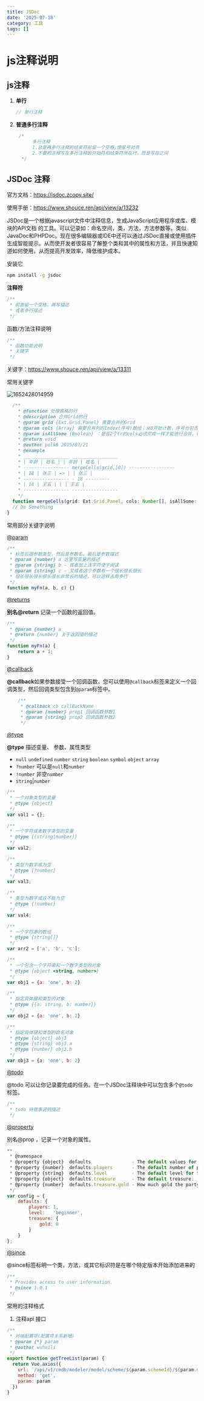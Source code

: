 ```yaml
---
title: JSDoc
date: '2025-07-18'
category: 工具
tags: []
---
```

# js注释说明

## js注释

1. **单行** 

   ```js
   // 单行注释 
   ```

2. **普通多行注释**

   ```js
    /*
         多行注释
         1.总是再多行注释的结束符前留一个空格,使星号对齐
         2.不要把注释写在多行注释的开始符和结束符所在行，而是写在之间
     */
   
   ```

## JSDoc  注释

官方文档：https://jsdoc.zcopy.site/

使用手册：https://www.shouce.ren/api/view/a/13232

 JSDoc是一个根据javascript文件中注释信息，生成JavaScript应用程序或库、模块的API文档 的工具。可以记录如：命名空间，类，方法，方法参数等。类似JavaDoc和PHPDoc。现在很多编辑器或IDE中还可以通过JSDoc直接或使用插件生成智能提示。从而使开发者很容易了解整个类和其中的属性和方法，并且快速知道如何使用，从而提高开发效率，降低维护成本。 

安装它 

```sh
npm install -g jsdoc
```



**注释符**

```js
/**
 * 前面留一个空格，再写描述
 * 或者多行描述
 */
```

函数/方法注释说明

```js
/**
 * 函数功能说明
 * 关键字
 */
```

关键字：https://www.shouce.ren/api/view/a/13311

常用关键字

![1652428014959](C:\Users\spurs\AppData\Roaming\Typora\typora-user-images\1652428014959.png)

```js
  /**
    * @function 处理表格的行
    * @description 合并Grid的行
    * @param grid {Ext.Grid.Panel} 需要合并的Grid
    * @param cols {Array} 需要合并列的Index(序号)数组；从0开始计数，序号也包含。
    * @param isAllSome {Boolean} ：是否2个tr的cols必须完成一样才能进行合并。true：完成一样；     false(默认)：不完全一样
    * @return void
    * @author polk6 2015/07/21 
    * @example
    * _________________ _________________
    * | 年龄 | 姓名 | | 年龄 | 姓名 |
    * ----------------- mergeCells(grid,[0]) -----------------
    * | 18 | 张三 | => | | 张三 |
    * ----------------- - 18 ---------
    * | 18 | 王五 | | | 王五 |
    * ----------------- -----------------
    */
  function mergeCells(grid: Ext.Grid.Panel, cols: Number[], isAllSome: boolean = false) {
  // Do Something
}
```

常用部分关键字说明

 [@param](https://www.shouce.ren/api/view/a/13289) 

```js
/**
 * 标签后跟参数类型，然后是参数名，最后是参数描述
 * @param {number} a 这里写变量的描述
 * @param {string} b - 或者加上连字符便于阅读
 * @param {string} c - 又或者这个参数有一个很长很长很长
 * 很长很长很长很长很长非常长的描述，可以这样占用多行
 */
function myFn(a, b, c) {}
```

 [@returns](https://www.shouce.ren/api/view/a/13296) 

**别名@return** 记录一个函数的返回值。 

```js
/**
 * @param {number} a
 * @return {number} 关于返回值的描述
 */
function myFn(a) {
    return a + 1;
}
```

 [@callback](https://www.shouce.ren/api/view/a/13253) 

**@callback**如果参数接受一个回调函数，您可以使用`@callback`标签来定义一个回调类型，然后回调类型包含到`@param`标签中。 

```js
    /**
     * @callback cb callBackName
     * @param {number} prop1 回调函数参数1
     * @param {string} prop2 回调函数参数2
     */

```

 [@type](https://www.shouce.ren/api/view/a/13305) 

**@type**  描述变量、 参数、属性类型

- `null` `undefined` `number` `string` `boolean` `symbol` `object` `array`
- `?number` 可以是`null`和`number`
- `!number` 非空`number`
- `string`|`number  `

```js
/**
 * 一个对象类型的变量
 * @type {object}
 */
var val1 = {};

/**
 * 一个字符或者数字类型的变量
 * @type {(string|number)}
 */
var val2;

/**
 * 类型为数字或为空
 * @type {?number}
 */
var val3;

/**
 * 类型为数字或且不能为空
 * @type {!number}
 */
var val4;

/**
 * 一个字符串的数组
 * @type {string[]}
 */
var arr2 = ['a', 'b', 'c'];

/**
 * 一个包含一个字符串和一个数字类型的对象
 * @type {object.<string, number>}
 */
var obj1 = {a: 'one', b: 2}

/**
 * 指定具体键和类型的对象
 * @type {{a: string, b: number}}
 */
var obj2 = {a: 'one', b: 2}

/**
 * 指定具体键和类型的命名对象
 * @type {object} obj3
 * @type {string} obj3.a
 * @type {number} obj3.b
 */
var obj3 = {a: 'one', b: 2}
```

 [@todo](https://www.shouce.ren/api/view/a/13303) 

@todo 可以让你记录要完成的任务。在一个JSDoc注释块中可以包含多个`@todo`标签。 

```js
/**
 * todo 待做事说明描述
 */
```

 [@property](https://www.shouce.ren/api/view/a/13291) 

 别名@prop ，记录一个对象的属性。 

```js
**
 * @namespace
 * @property {object}  defaults               - The default values for parties.
 * @property {number}  defaults.players       - The default number of players.
 * @property {string}  defaults.level         - The default level for the party.
 * @property {object}  defaults.treasure      - The default treasure.
 * @property {number}  defaults.treasure.gold - How much gold the party starts with.
 */
var config = {
    defaults: {
        players: 1,
        level:   'beginner',
        treasure: {
            gold: 0
        }
    }
};

```

 [@since](https://www.shouce.ren/api/view/a/13298) 

 @since标签标明一个类，方法，或其它标识符是在哪个特定版本开始添加进来的

```js
/**
 * Provides access to user information.
 * @since 1.0.1
 */
```

常用的注释格式

1. 注释api 接口

```js
/**
 * 对端配置项(配置项关系新增)
 * @param {*} param
 * @author wuhaili
 */
export function getTreeList(param) {
  return Vue.axios({
    url: `/api/v1/cmdb/modeler/model/scheme/${param.schemeId}/${param.modelId}`,
    method: 'get',
    param: param
  })
}
```

